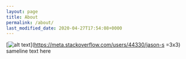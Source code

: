 ```yaml
---
layout: page
title: About
permalink: /about/
last_modified_date: 2020-04-27T17:54:08+0000
---
```


[![alt text](https://www.gravatar.com/avatar/… "Let's check Jason S' profile page")](https://meta.stackoverflow.com/users/44330/jason-s =3x3) sameline text here
